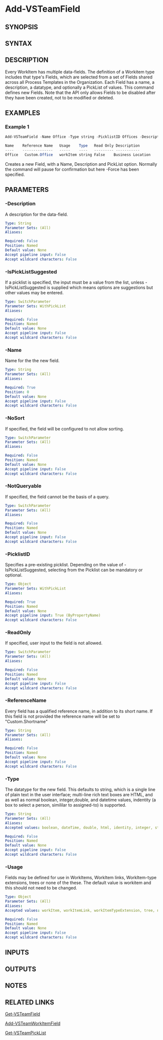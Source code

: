 <!-- #include "./common/header.md" -->

# Add-VSTeamField

## SYNOPSIS

<!-- #include "./synopsis/Add-VSTeamField.md" -->

## SYNTAX

## DESCRIPTION

Every WorkItem has multiple data-fields. The definition of a Workitem type includes that type's Fields, which are selected from a set of Fields shared across all Process Templates in the Organization. Each Field has a name, a description, a datatype, and optionally a PickList of values. This command defines new Fields. Note that the API only allows Fields to be disabled after they have been created, not to be modified or deleted.


## EXAMPLES

### Example 1
```powershell
Add-VSTeamField -Name Office -Type string -PicklistID Offices -Description "Business Location"  -force

Name    Reference Name   Usage    Type   Read Only Description
----    --------------   -----    ----   --------- -----------
Office   Custom.Office   workItem string False    Business Location

```
Creates a new Field, with a Name, Description and PickList option. Normally the command will pause for confirmation but here -Force has been specified.

## PARAMETERS

<!-- #include "./params/forcegroup.md" -->

### -Description
A description for the data-field.

```yaml
Type: String
Parameter Sets: (All)
Aliases:

Required: False
Position: Named
Default value: None
Accept pipeline input: False
Accept wildcard characters: False
```

### -IsPickListSuggested
If a picklist is specified, the input must be a value from the list, unless -IsPickListSuggested is supplied which means options are suggestions but other values may be entered.

```yaml
Type: SwitchParameter
Parameter Sets: WithPickList
Aliases:

Required: False
Position: Named
Default value: None
Accept pipeline input: False
Accept wildcard characters: False
```

### -Name
Name for the the new field.

```yaml
Type: String
Parameter Sets: (All)
Aliases:

Required: True
Position: 0
Default value: None
Accept pipeline input: False
Accept wildcard characters: False
```

### -NoSort
If specified, the field will be configured to not allow sorting.

```yaml
Type: SwitchParameter
Parameter Sets: (All)
Aliases:

Required: False
Position: Named
Default value: None
Accept pipeline input: False
Accept wildcard characters: False
```

### -NotQueryable
If specified, the field cannot be the basis of a query.

```yaml
Type: SwitchParameter
Parameter Sets: (All)
Aliases:

Required: False
Position: Named
Default value: None
Accept pipeline input: False
Accept wildcard characters: False
```

### -PicklistID
Specifies a pre-existing picklist. Depending on the value of -IsPickListSuggested, selecting from the Picklist can be mandatory or optional.

```yaml
Type: Object
Parameter Sets: WithPickList
Aliases:

Required: True
Position: Named
Default value: None
Accept pipeline input: True (ByPropertyName)
Accept wildcard characters: False
```

### -ReadOnly
If specified, user input to the field is not allowed.

```yaml
Type: SwitchParameter
Parameter Sets: (All)
Aliases:

Required: False
Position: Named
Default value: None
Accept pipeline input: False
Accept wildcard characters: False
```

### -ReferenceName
Every field has a qualified reference name, in addition to its short name. If this field is not provided the reference name will be set to "Custom.Shortname"

```yaml
Type: String
Parameter Sets: (All)
Aliases:

Required: False
Position: Named
Default value: None
Accept pipeline input: False
Accept wildcard characters: False
```

### -Type
The datatype for the new field. This defaults to string, which is a single line of plain text in the user interface; multi-line rich text boxes are HTML, and as well as normal boolean, integer,double, and datetime values, indentity (a box to select a person, simililar to assigned-to) is supported.

```yaml
Type: String
Parameter Sets: (All)
Aliases:
Accepted values: boolean, dateTime, double, html, identity, integer, string

Required: False
Position: Named
Default value: None
Accept pipeline input: False
Accept wildcard characters: False
```

### -Usage
Fields may be defined for use in WorkItems, WorkItem links, WorkItem-type extensions, trees or none of the these. The default value is workitem and this should not need to be changed.

```yaml
Type: Object
Parameter Sets: (All)
Aliases:
Accepted values: workItem, workItemLink, workItemTypeExtension, tree, none

Required: False
Position: Named
Default value: None
Accept pipeline input: False
Accept wildcard characters: False
```

## INPUTS

## OUTPUTS

## NOTES

## RELATED LINKS

[Get-VSTeamField](Get-VSTeamField.md)

[Add-VSTeamWorkItemField](Add-VSTeamWorkItemField.md)

[Get-VSTeamPickList](Get-VSTeamPickList.md)

